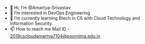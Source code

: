 - 👋 Hi, I’m @Amartya-Srivastav
- 👀 I’m interested in DevOps Engineering
- 🌱 I’m currently learning Btech in CS with Cloud Technology and Information Security.
- 📫 How to reach me Mail ID - 2019cscloudamartya7104@poornima.edu.in

<!---
Amartya-Srivastav/Amartya-Srivastav is a ✨ special ✨ repository because its `README.md` (this file) appears on your GitHub profile.
You can click the Preview link to take a look at your changes.
--->
